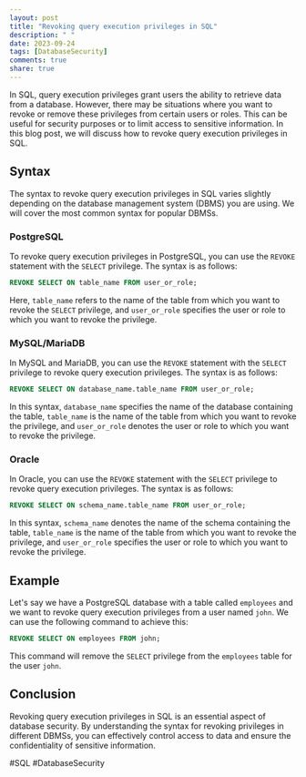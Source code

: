 ```yaml
---
layout: post
title: "Revoking query execution privileges in SQL"
description: " "
date: 2023-09-24
tags: [DatabaseSecurity]
comments: true
share: true
---
```


In SQL, query execution privileges grant users the ability to retrieve data from a database. However, there may be situations where you want to revoke or remove these privileges from certain users or roles. This can be useful for security purposes or to limit access to sensitive information. In this blog post, we will discuss how to revoke query execution privileges in SQL.

## Syntax

The syntax to revoke query execution privileges in SQL varies slightly depending on the database management system (DBMS) you are using. We will cover the most common syntax for popular DBMSs.

### PostgreSQL

To revoke query execution privileges in PostgreSQL, you can use the `REVOKE` statement with the `SELECT` privilege. The syntax is as follows:

```sql
REVOKE SELECT ON table_name FROM user_or_role;
```

Here, `table_name` refers to the name of the table from which you want to revoke the `SELECT` privilege, and `user_or_role` specifies the user or role to which you want to revoke the privilege.

### MySQL/MariaDB

In MySQL and MariaDB, you can use the `REVOKE` statement with the `SELECT` privilege to revoke query execution privileges. The syntax is as follows:

```sql
REVOKE SELECT ON database_name.table_name FROM user_or_role;
```

In this syntax, `database_name` specifies the name of the database containing the table, `table_name` is the name of the table from which you want to revoke the privilege, and `user_or_role` denotes the user or role to which you want to revoke the privilege. 

### Oracle

In Oracle, you can use the `REVOKE` statement with the `SELECT` privilege to revoke query execution privileges. The syntax is as follows:

```sql
REVOKE SELECT ON schema_name.table_name FROM user_or_role;
```

In this syntax, `schema_name` denotes the name of the schema containing the table, `table_name` is the name of the table from which you want to revoke the privilege, and `user_or_role` specifies the user or role to which you want to revoke the privilege.

## Example

Let's say we have a PostgreSQL database with a table called `employees` and we want to revoke query execution privileges from a user named `john`. We can use the following command to achieve this:

```sql
REVOKE SELECT ON employees FROM john;
```

This command will remove the `SELECT` privilege from the `employees` table for the user `john`.

## Conclusion

Revoking query execution privileges in SQL is an essential aspect of database security. By understanding the syntax for revoking privileges in different DBMSs, you can effectively control access to data and ensure the confidentiality of sensitive information.

#SQL #DatabaseSecurity